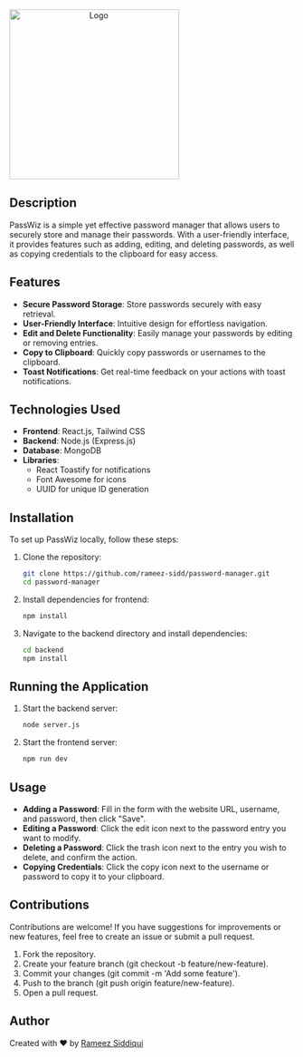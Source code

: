 

<img src="https://i.postimg.cc/cCk0JhQK/Screenshot-2024-10-31-201819.png" alt="Logo" width="300" style="text-align:center;" />


## Description

PassWiz is a simple yet effective password manager that allows users to securely store and manage their passwords. With a user-friendly interface, it provides features such as adding, editing, and deleting passwords, as well as copying credentials to the clipboard for easy access.

## Features

- **Secure Password Storage**: Store passwords securely with easy retrieval.
- **User-Friendly Interface**: Intuitive design for effortless navigation.
- **Edit and Delete Functionality**: Easily manage your passwords by editing or removing entries.
- **Copy to Clipboard**: Quickly copy passwords or usernames to the clipboard.
- **Toast Notifications**: Get real-time feedback on your actions with toast notifications.

## Technologies Used

- **Frontend**: React.js, Tailwind CSS
- **Backend**: Node.js (Express.js) 
- **Database**: MongoDB
- **Libraries**:
  - React Toastify for notifications
  - Font Awesome for icons
  - UUID for unique ID generation

## Installation

To set up PassWiz locally, follow these steps:

1. Clone the repository:

   ```bash
   git clone https://github.com/rameez-sidd/password-manager.git
   cd password-manager

2. Install dependencies for frontend:

   ```bash
   npm install

3. Navigate to the backend directory and install dependencies:

   ```bash
   cd backend
   npm install

## Running the Application

1. Start the backend server:
   
   ```bash
   node server.js

2. Start the frontend server:

   ```bash
   npm run dev

## Usage

- **Adding a Password**: Fill in the form with the website URL, username, and password, then click "Save".
- **Editing a Password**: Click the edit icon next to the password entry you want to modify.
- **Deleting a Password**: Click the trash icon next to the entry you wish to delete, and confirm the action.
- **Copying Credentials**: Click the copy icon next to the username or password to copy it to your clipboard.

## Contributions

Contributions are welcome! If you have suggestions for improvements or new features, feel free to create an issue or submit a pull request.

1. Fork the repository.
2. Create your feature branch (git checkout -b feature/new-feature).
3. Commit your changes (git commit -m 'Add some feature').
4. Push to the branch (git push origin feature/new-feature).
5. Open a pull request.

## Author

Created with ❤️ by [Rameez Siddiqui](https://github.com/rameez-sidd)
